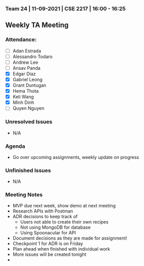 ### Team 24 | 11-09-2021 | CSE 2217 | 16:00 - 16:25
## Weekly TA Meeting

### Attendance:
- [ ] Adan Estrada
- [ ] Alessandro Todaro
- [ ] Andrew Lee
- [ ] Ansav Panda
- [x] Edgar Diaz
- [x] Gabriel Leong
- [x] Grant Duntugan
- [x] Hema Thota
- [x] Keli Wang
- [x] Minh Dinh
- [ ] Quyen Nguyen

### Unresolved Issues
- N/A

### Agenda
- Go over upcoming assignments, weekly update on progress

### Unfinished Issues
- N/A

### Meeting Notes
- MVP due next week, show demo at next meeting
- Research APIs with Postman
- ADR decisions to keep track of
  - Users not able to create their own recipes
  - Not using MongoDB for database
  - Using Spoonacular for API
- Document decisions as they are made for assignment!
- Checkpoint 1 for ADR is on Friday
- Plan ahead when finished with individual work
- More issues will be created tonight
- 